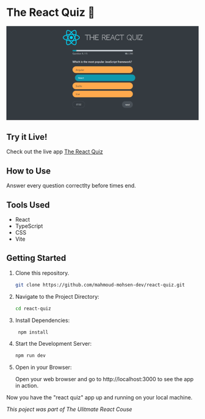 # The React Quiz 🤔

<img src='./public/react-quiz-preview.png'></img>

## Try it Live!

Check out the live app [The React Quiz](https://react-quiz-rouge.vercel.app/)

## How to Use

Answer every question correctlty before times end.

## Tools Used

-   React
-   TypeScript
-   CSS
-   Vite

## Getting Started

1. Clone this repository.

    ```bash
    git clone https://github.com/mahmoud-mohsen-dev/react-quiz.git
    ```

2. Navigate to the Project Directory:
    ```bash
    cd react-quiz
    ```
3. Install Dependencies:

    ```bash
     npm install
    ```

4. Start the Development Server:

    ```bash
    npm run dev
    ```

5. Open in your Browser:

    Open your web browser and go to http://localhost:3000 to see the app in action.

Now you have the "react quiz" app up and running on your local machine.

_This poject was part of The Ulitmate React Couse_
